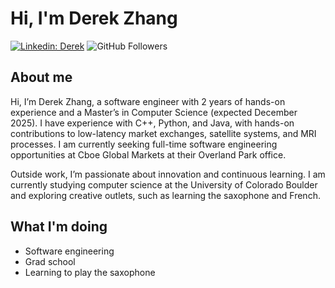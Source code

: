 # Hi, I'm Derek Zhang
[![Linkedin: Derek](https://img.shields.io/badge/-Derek-blue?style=flat-square&logo=Linkedin&logoColor=white&link=https://www.linkedin.com/in/derekzhang0000/)](https://www.linkedin.com/in/derekzhang0000/)
![GitHub Followers](https://img.shields.io/github/followers/DerekZhang0000?label=Follow&style=social)

## About me
<p>Hi, I’m Derek Zhang, a software engineer with 2 years of hands-on experience and a Master’s in Computer Science (expected December 2025). I have experience with C++, Python, and Java, with hands-on contributions to low-latency market exchanges, satellite systems, and MRI processes. I am currently seeking full-time software engineering opportunities at Cboe Global Markets at their Overland Park office.

Outside work, I’m passionate about innovation and continuous learning. I am currently studying computer science at the University of Colorado Boulder and exploring creative outlets, such as learning the saxophone and French.</p>

## What I'm doing
- Software engineering
- Grad school
- Learning to play the saxophone
